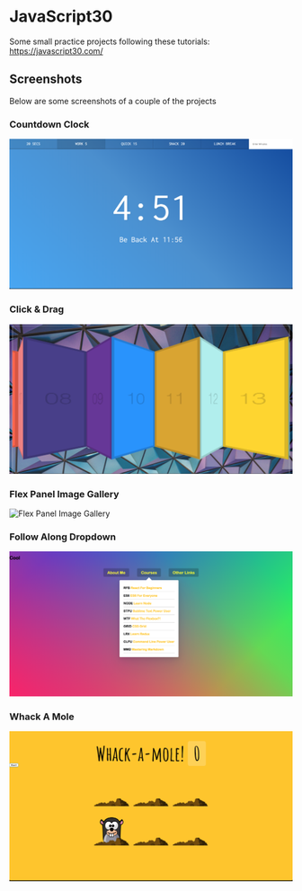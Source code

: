 # JavaScript30
Some small practice projects following these tutorials: https://javascript30.com/

## Screenshots
Below are some screenshots of a couple of the projects

### Countdown Clock
![Countdown Clock](screenshots/CountdownClock.png?raw=true "Countdown Clock")

### Click & Drag
![Click And Drag](screenshots/ClickAndDrag.png?raw=true "Click And Drag")

### Flex Panel Image Gallery
![Flex Panel Image Gallery](screenshots/FlexPanelImageGallery.png?raw=true "Flex Panel Image Gallery")

### Follow Along Dropdown
![Follow Along Dropdown](screenshots/FollowAlongDropdown.png?raw=true "Follow Along Dropdown")

### Whack A Mole
![Whack A Mole](screenshots/WhackAMole.png?raw=true "Whack A Mole")

